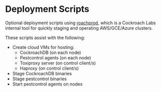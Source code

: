 # Deployment Scripts

Optional deployment scripts using [roachprod](https://github.com/cockroachdb/cockroach/tree/master/pkg/cmd/roachprod), which is a Cockroach Labs internal 
tool for quickly staging and operating AWS/GCE/Azure clusters.

These scripts assist with the following:

- Create cloud VMs for hosting:
  - CockroachDB (on each node)
  - Pestcontrol agents (on each node)
  - Toxiproxy server (on control client/s)
  - Haproxy (on control client/s)
- Stage CockroachDB binaries 
- Stage pestcontrol binaries
- Start pestcontrol agents on nodes
